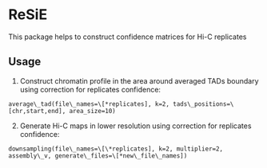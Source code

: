 # ReSiE
This package helps to construct confidence matrices for Hi-C replicates

## Usage
1. Construct chromatin profile in the area around averaged TADs boundary using correction for replicates confidence:
```
average\_tad(file\_names=\[*replicates], k=2, tads\_positions=\[chr,start,end], area_size=10)
```
2. Generate Hi-C maps in lower resolution using correction for replicates confidence:
```
downsampling(file\_names=\[\*replicates], k=2, multiplier=2, assembly\_v, generate\_files=\[*new\_file\_names])
```
